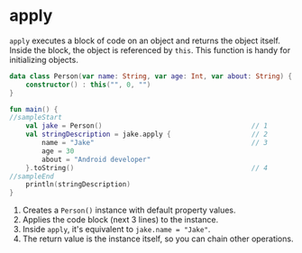 # apply

`apply` executes a block of code on an object and returns the object itself. Inside the block, the object is referenced by `this`.
This function is handy for initializing objects.  

<div class="language-kotlin" theme="idea" data-min-compiler-version="1.3">

```kotlin
data class Person(var name: String, var age: Int, var about: String) {
    constructor() : this("", 0, "")
}

fun main() {
//sampleStart
    val jake = Person()                                     // 1
    val stringDescription = jake.apply {                    // 2
        name = "Jake"                                       // 3
        age = 30
        about = "Android developer"
    }.toString()                                            // 4
//sampleEnd
    println(stringDescription)
}
```

</div>


1. Creates a `Person()` instance with default property values.
2. Applies the code block (next 3 lines) to the instance.   
3. Inside `apply`, it's equivalent to `jake.name = "Jake"`.
4. The return value is the instance itself, so you can chain other operations.
